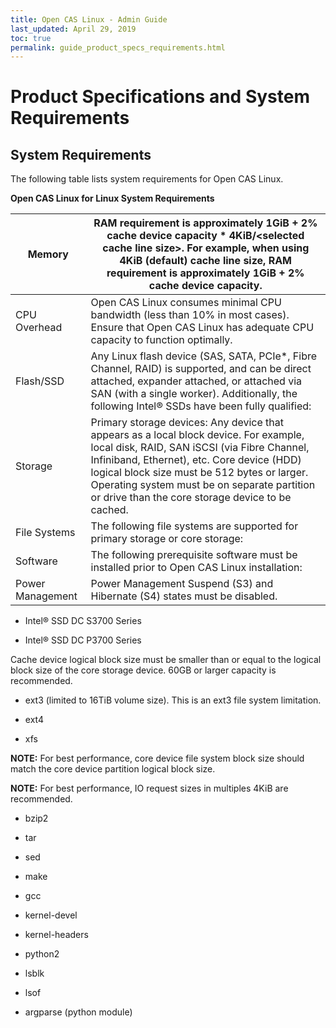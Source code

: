 ```yaml
---
title: Open CAS Linux - Admin Guide
last_updated: April 29, 2019
toc: true
permalink: guide_product_specs_requirements.html
---
```


Product Specifications and System Requirements
==============================================

System Requirements
-------------------

The following table lists system requirements for Open CAS Linux.

**Open CAS Linux for Linux System Requirements**

| Memory           | RAM requirement is approximately 1GiB + 2% cache device capacity \* 4KiB/\<selected cache line size\>. For example, when using 4KiB (default) cache line size, RAM requirement is approximately 1GiB + 2% cache device capacity.                                                                                                        |
|------------------|-----------------------------------------------------------------------------------------------------------------------------------------------------------------------------------------------------------------------------------------------------------------------------------------------------------------------------------------|
| CPU Overhead     | Open CAS Linux consumes minimal CPU bandwidth (less than 10% in most cases). Ensure that Open CAS Linux has adequate CPU capacity to function optimally.                                                                                                                                                                                          |
| Flash/SSD        | Any Linux flash device (SAS, SATA, PCIe\*, Fibre Channel, RAID) is supported, and can be direct attached, expander attached, or attached via SAN (with a single worker). Additionally, the following Intel® SSDs have been fully qualified:                                                                                              |
| Storage          | Primary storage devices: Any device that appears as a local block device. For example, local disk, RAID, SAN iSCSI (via Fibre Channel, Infiniband, Ethernet), etc. Core device (HDD) logical block size must be 512 bytes or larger. Operating system must be on separate partition or drive than the core storage device to be cached. |
| File Systems     | The following file systems are supported for primary storage or core storage:                                                                                                                                                                                                                                                           |
| Software         | The following prerequisite software must be installed prior to Open CAS Linux installation:                                                                                                                                                                                                                                                  |
| Power Management | Power Management Suspend (S3) and Hibernate (S4) states must be disabled.                                                                                                                                                                                                                                                               |

-   Intel® SSD DC S3700 Series

-   Intel® SSD DC P3700 Series

Cache device logical block size must be smaller than or equal to the logical
block size of the core storage device. 60GB or larger capacity is recommended.


-   ext3 (limited to 16TiB volume size). This is an ext3 file system limitation.

-   ext4

-   xfs

**NOTE:** For best performance, core device file system block size should match
the core device partition logical block size.

**NOTE:** For best performance, IO request sizes in multiples 4KiB are
recommended.

-   bzip2

-   tar

-   sed

-   make

-   gcc

-   kernel-devel

-   kernel-headers

-   python2

-   lsblk

-   lsof

-   argparse (python module)
